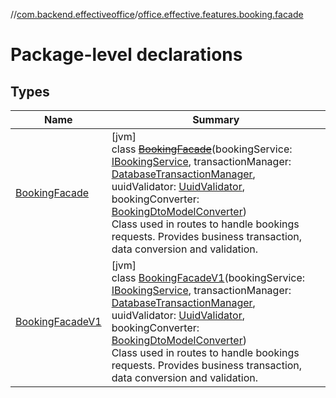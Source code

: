 //[com.backend.effectiveoffice](../../index.md)/[office.effective.features.booking.facade](index.md)

# Package-level declarations

## Types

| Name | Summary |
|---|---|
| [BookingFacade](-booking-facade/index.md) | [jvm]<br>class [~~BookingFacade~~](-booking-facade/index.md)(bookingService: [IBookingService](../office.effective.serviceapi/-i-booking-service/index.md), transactionManager: [DatabaseTransactionManager](../office.effective.common.utils/-database-transaction-manager/index.md), uuidValidator: [UuidValidator](../office.effective.common.utils/-uuid-validator/index.md), bookingConverter: [BookingDtoModelConverter](../office.effective.features.booking.converters/-booking-dto-model-converter/index.md))<br>Class used in routes to handle bookings requests. Provides business transaction, data conversion and validation. |
| [BookingFacadeV1](-booking-facade-v1/index.md) | [jvm]<br>class [BookingFacadeV1](-booking-facade-v1/index.md)(bookingService: [IBookingService](../office.effective.serviceapi/-i-booking-service/index.md), transactionManager: [DatabaseTransactionManager](../office.effective.common.utils/-database-transaction-manager/index.md), uuidValidator: [UuidValidator](../office.effective.common.utils/-uuid-validator/index.md), bookingConverter: [BookingDtoModelConverter](../office.effective.features.booking.converters/-booking-dto-model-converter/index.md))<br>Class used in routes to handle bookings requests. Provides business transaction, data conversion and validation. |

